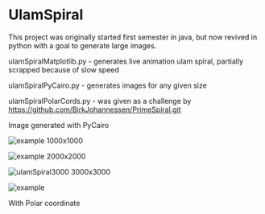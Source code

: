 # UlamSpiral

This project was originally started first semester in java, but now revived in python with a goal to generate large images. 

ulamSpiralMatplotlib.py - generates live animation ulam spiral, partially scrapped because of slow speed

ulamSpiralPyCairo.py - generates images for any given size

ulamSpiralPolarCords.py - was given as a challenge by https://github.com/BirkJohannessen/PrimeSpiral.git


Image generated with PyCairo
 
![example](https://user-images.githubusercontent.com/69840782/157932604-2bdc6fa2-4944-49dd-be3d-9b9a4eee63a6.png)
1000x1000


![example](https://user-images.githubusercontent.com/69840782/158149709-62669a12-a6fa-4ad0-9210-76e1047c2f92.png)
2000x2000


![ulamSpiral3000](https://user-images.githubusercontent.com/69840782/158756152-e66a6f35-9c72-4986-a5af-f3711b795cb5.png)
3000x3000



![example](https://user-images.githubusercontent.com/69840782/159162302-9650fc2e-41d2-4475-b534-ef30bcdcc2e7.png)

With Polar coordinate
